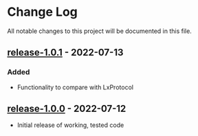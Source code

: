 # Change Log

All notable changes to this project will be documented in this file.

## [release-1.0.1](https://github.com/SWastling/geprotocol/tree/release-1.0.1) - 2022-07-13

### Added 
- Functionality to compare with LxProtocol

## [release-1.0.0](https://github.com/SWastling/geprotocol/tree/release-1.0.0) - 2022-07-12

- Initial release of working, tested code
